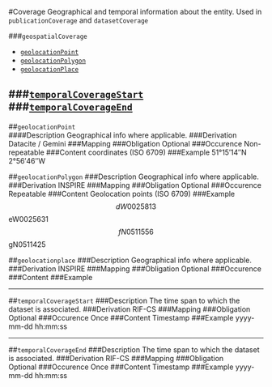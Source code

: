 #Coverage
Geographical and temporal information about the entity.
Used in `publicationCoverage` and `datasetCoverage`

###`geospatialCoverage`

- [`geolocationPoint`](#geolocation-point)
- [`geolocationPolygon`](#geolocationbox)
- [`geolocationPlace`](#geolocationplace)

###[`temporalCoverageStart`](#temporalcoveragestart-1)
###[`temporalCoverageEnd`](#temporalcoverageend-1)
------------------------

##`geolocationPoint`  
####Description
Geographical info where applicable.
###Derivation
Datacite / Gemini
###Mapping
###Obligation
Optional
###Occurence
Non-repeatable
###Content 
coordinates (ISO 6709)
###Example
51°15′14″N 2°56′46″W

##`geolocationPolygon`
###Description
Geographical info where applicable.
###Derivation
INSPIRE
###Mapping
###Obligation
Optional
###Occurence
Repeatable
###Content 
Geolocation points (ISO 6709)
###Example 
$$dW0025813$$eW0025631$$fN0511556$$gN0511425

##`geolocationplace`
###Description
Geographical info where applicable.
###Derivation
INSPIRE
###Mapping
###Obligation
Optional
###Occurence	
###Content 
###Example  

---------------------

##`temporalCoverageStart`
###Description
The time span to which the dataset is associated.
###Derivation
RIF-CS
###Mapping
###Obligation	
Optional
###Occurence
Once
###Content 
Timestamp
###Example
yyyy-mm-dd hh:mm:ss

---------------------

##`temporalCoverageEnd`
###Description
The time span to which the dataset is associated.
###Derivation
RIF-CS
###Mapping
###Obligation	
Optional
###Occurence
Once
###Content 
Timestamp
###Example
yyyy-mm-dd hh:mm:ss

